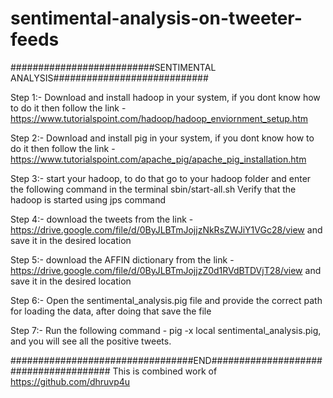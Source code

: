 # sentimental-analysis-on-tweeter-feeds
##########################SENTIMENTAL ANALYSIS############################

Step 1:- Download and install hadoop in your system, if you dont know how to do it then follow the link - https://www.tutorialspoint.com/hadoop/hadoop_enviornment_setup.htm

Step 2:- Download and install pig in your system, if you dont know how to do it then follow the link - https://www.tutorialspoint.com/apache_pig/apache_pig_installation.htm

Step 3:- start your hadoop, to do that go to your hadoop folder and enter the following command in the terminal sbin/start-all.sh Verify that the hadoop is started using jps command

Step 4:- download the tweets from the link - https://drive.google.com/file/d/0ByJLBTmJojjzNkRsZWJiY1VGc28/view and save it in the desired location

Step 5:- download the AFFIN dictionary from the link - https://drive.google.com/file/d/0ByJLBTmJojjzZ0d1RVdBTDVjT28/view and save it in the desired location

Step 6:- Open the sentimental_analysis.pig file and provide the correct path for loading the data, after doing that save the file

Step 7:- Run the following command - pig -x local sentimental_analysis.pig, and you will see all the positive tweets.

#################################END######################################
This is combined work of https://github.com/dhruvp4u
